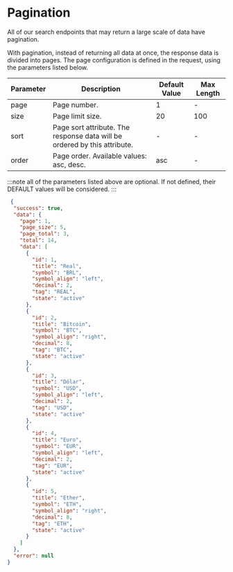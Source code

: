 # Pagination

All of our search endpoints that may return a large scale of data have pagination.

With pagination, instead of returning all data at once, the response data is divided into pages. The page configuration is defined in the request, using the parameters listed below.

| Parameter | Description                                   | Default Value | Max Length     |
| --------- | --------------------------------------------- | ------------- | ------------- |
| page      | Page number.                                 | 1             | -             |
| size      | Page limit size.                             | 20            | 100           |
| sort      | Page sort attribute. The response data will be ordered by this attribute. | -             | -             |
| order     | Page order. Available values: asc, desc.       | asc           | -             |



:::note 
all of the parameters listed above are optional. If not defined, their DEFAULT values will be considered.
:::

```json title="Example of response with pagination where: page = 1, size = 5, sort = id, order = asc"
 {
  "success": true,
  "data": {
    "page": 1,
    "page_size": 5,
    "page_total": 3,
    "total": 14,
    "data": [
      {
        "id": 1,
        "title": "Real",
        "symbol": "BRL",
        "symbol_align": "left",
        "decimal": 2,
        "tag": "REAL",
        "state": "active"
      },
      {
        "id": 2,
        "title": "Bitcoin",
        "symbol": "BTC",
        "symbol_align": "right",
        "decimal": 8,
        "tag": "BTC",
        "state": "active"
      },
      {
        "id": 3,
        "title": "Dólar",
        "symbol": "USD",
        "symbol_align": "left",
        "decimal": 2,
        "tag": "USD",
        "state": "active"
      },
      {
        "id": 4,
        "title": "Euro",
        "symbol": "EUR",
        "symbol_align": "left",
        "decimal": 2,
        "tag": "EUR",
        "state": "active"
      },
      {
        "id": 5,
        "title": "Ether",
        "symbol": "ETH",
        "symbol_align": "right",
        "decimal": 8,
        "tag": "ETH",
        "state": "active"
      }
    ]
  },
  "error": null
}
```
